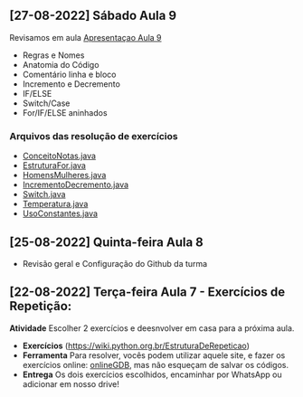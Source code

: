 ## [27-08-2022] Sábado Aula 9 

Revisamos em aula [Apresentaçao Aula 9](https://github.com/blandamellus/aulaJAVA/blob/main/materialAula/Aula%209.pdf)
- Regras e Nomes
- Anatomia do Código
- Comentário linha e bloco
- Incremento e Decremento
- IF/ELSE
- Switch/Case
- For/IF/ELSE aninhados

### Arquivos das resolução de exercícios

- [ConceitoNotas.java](https://github.com/blandamellus/aulaJAVA/blob/main/emAula/src/ConceitoNotas.java)
- [EstruturaFor.java](https://github.com/blandamellus/aulaJAVA/blob/main/emAula/src/EstruturaFor.java)
- [HomensMulheres.java](https://github.com/blandamellus/aulaJAVA/blob/main/emAula/src/HomensMulheres.java)
- [IncrementoDecremento.java](https://github.com/blandamellus/aulaJAVA/blob/main/emAula/src/IncrementoDecremento.java)
- [Switch.java](https://github.com/blandamellus/aulaJAVA/blob/main/emAula/src/Switch.java)
- [Temperatura.java](https://github.com/blandamellus/aulaJAVA/blob/main/emAula/src/Temperatura.java)
- [UsoConstantes.java](https://github.com/blandamellus/aulaJAVA/blob/main/emAula/src/UsoConstantes.java)


## [25-08-2022] Quinta-feira Aula 8 

- Revisão geral e Configuração do Github da turma


## [22-08-2022] Terça-feira Aula 7 - Exercícios de Repetição: 

**Atividade** Escolher 2 exercícios e deesnvolver em casa para a próxima aula. 

- **Exercícios** (https://wiki.python.org.br/EstruturaDeRepeticao)
- **Ferramenta** Para resolver, vocês podem utilizar aquele site, e fazer os exercícios online: [onlineGDB](https://www.onlinegdb.com/), mas não esqueçam de salvar os códigos. 
- **Entrega** Os dois exercícios escolhidos, encaminhar por WhatsApp ou adicionar em nosso drive! 
